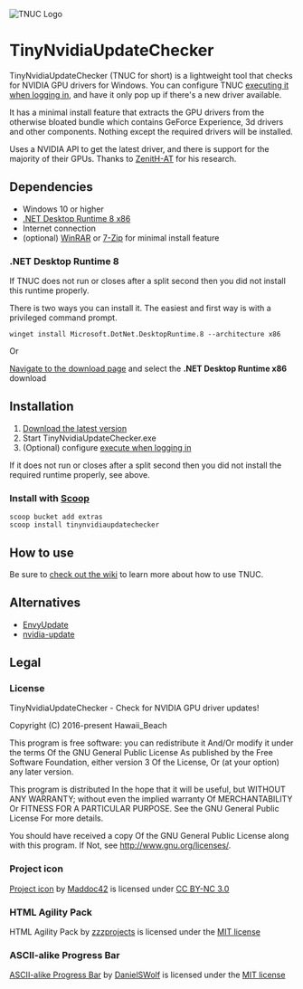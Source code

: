 ![TNUC Logo](image.png)

# TinyNvidiaUpdateChecker

TinyNvidiaUpdateChecker (TNUC for short) is a lightweight tool that checks for NVIDIA GPU drivers for Windows. You can configure TNUC [executing it when logging in](https://github.com/ElPumpo/TinyNvidiaUpdateChecker/wiki/Quiet-runs-on-user-login), and have it only pop up if there's a new driver available.

It has a minimal install feature that extracts the GPU drivers from the otherwise bloated bundle which contains GeForce Experience, 3d drivers and other components. Nothing except the required drivers will be installed.

Uses a NVIDIA API to get the latest driver, and there is support for the majority of their GPUs. Thanks to [ZenitH-AT](https://github.com/ZenitH-AT) for his research.

## Dependencies

- Windows 10 or higher
- [.NET Desktop Runtime 8 x86](https://dotnet.microsoft.com/en-us/download/dotnet/8.0)
- Internet connection
- (optional) [WinRAR](https://www.rarlab.com/) or [7-Zip](http://www.7-zip.org) for minimal install feature

### .NET Desktop Runtime 8

If TNUC does not run or closes after a split second then you did not install this runtime properly.

There is two ways you can install it. The easiest and first way is with a privileged command prompt.

`winget install Microsoft.DotNet.DesktopRuntime.8 --architecture x86`

Or

[Navigate to the download page](https://dotnet.microsoft.com/en-us/download/dotnet/8.0) and select the __.NET Desktop Runtime x86__ download

## Installation

1. [Download the latest version](https://github.com/ElPumpo/TinyNvidiaUpdateChecker/releases)
2. Start TinyNvidiaUpdateChecker.exe
3. (Optional) configure [execute when logging in](https://github.com/ElPumpo/TinyNvidiaUpdateChecker/wiki/Quiet-runs-on-user-login)

If it does not run or closes after a split second then you did not install the required runtime properly, see above.

### Install with [Scoop](https://scoop.sh/#/apps?s=2&d=1&o=true&p=1&q=tinynvidiaupdatechecker)

```
scoop bucket add extras
scoop install tinynvidiaupdatechecker
```

## How to use

Be sure to [check out the wiki](https://github.com/ElPumpo/TinyNvidiaUpdateChecker/wiki) to learn more about how to use TNUC.

## Alternatives

- [EnvyUpdate](https://github.com/fyr77/EnvyUpdate)
- [nvidia-update](https://github.com/ZenitH-AT/nvidia-update)

## Legal

### License

TinyNvidiaUpdateChecker - Check for NVIDIA GPU driver updates!

Copyright (C) 2016-present Hawaii_Beach

This program is free software: you can redistribute it And/Or modify it under the terms Of the GNU General Public License As published by the Free Software Foundation, either version 3 Of the License, Or (at your option) any later version.

This program is distributed In the hope that it will be useful, but WITHOUT ANY WARRANTY; without even the implied warranty Of MERCHANTABILITY Or FITNESS FOR A PARTICULAR PURPOSE. See the GNU General Public License For more details.

You should have received a copy Of the GNU General Public License along with this program. If Not, see <http://www.gnu.org/licenses/>.

### Project icon

[Project icon](https://github.com/Maddoc42/Android-Material-Icon-Generator) by [Maddoc42](https://github.com/Maddoc42) is licensed under [CC BY-NC 3.0](https://creativecommons.org/licenses/by-nc/3.0/)

### HTML Agility Pack

HTML Agility Pack by [zzzprojects](https://github.com/zzzprojects/html-agility-pack) is licensed under the [MIT license](https://opensource.org/licenses/MIT)

### ASCII-alike Progress Bar

[ASCII-alike Progress Bar](https://gist.github.com/DanielSWolf/0ab6a96899cc5377bf54) by [DanielSWolf](https://github.com/DanielSWolf) is licensed under the [MIT license](https://opensource.org/licenses/MIT)
